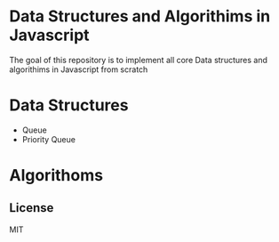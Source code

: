 # Data Structures and Algorithims in Javascript

The goal of this repository is to implement all core Data structures and algorithims in Javascript from scratch

# Data Structures

- Queue
- Priority Queue

# Algorithoms

## License

MIT
